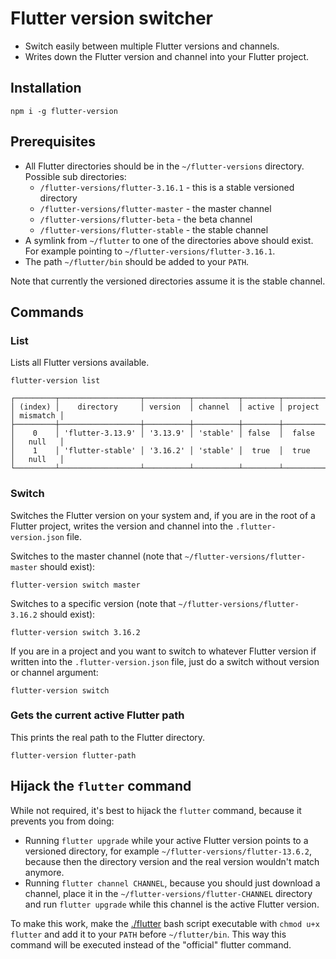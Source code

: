 # Flutter version switcher

- Switch easily between multiple Flutter versions and channels.
- Writes down the Flutter version and channel into your Flutter project.

## Installation

`npm i -g flutter-version`

## Prerequisites

- All Flutter directories should be in the `~/flutter-versions` directory. Possible sub directories:
    - `/flutter-versions/flutter-3.16.1` - this is a stable versioned directory
    - `/flutter-versions/flutter-master` - the master channel
    - `/flutter-versions/flutter-beta` - the beta channel
    - `/flutter-versions/flutter-stable` - the stable channel
- A symlink from `~/flutter` to one of the directories above should exist. For example pointing to `~/flutter-versions/flutter-3.16.1`.
- The path `~/flutter/bin` should be added to your `PATH`.

Note that currently the versioned directories assume it is the stable channel.

## Commands

### List

Lists all Flutter versions available.

```shell
flutter-version list
```

```shell
┌─────────┬──────────────────┬──────────┬──────────┬────────┬─────────┬──────────┐
│ (index) │    directory     │ version  │ channel  │ active │ project │ mismatch │
├─────────┼──────────────────┼──────────┼──────────┼────────┼─────────┼──────────┤
│    0    │ 'flutter-3.13.9' │ '3.13.9' │ 'stable' │ false  │  false  │   null   │
│    1    │ 'flutter-stable' │ '3.16.2' │ 'stable' │  true  │  true   │   null   │
└─────────┴──────────────────┴──────────┴──────────┴────────┴─────────┴──────────┘
```

### Switch

Switches the Flutter version on your system and, if you are in the root of a Flutter project, writes the version and channel into the `.flutter-version.json` file.

Switches to the master channel (note that `~/flutter-versions/flutter-master` should exist):

```shell
flutter-version switch master
```

Switches to a specific version  (note that `~/flutter-versions/flutter-3.16.2` should exist):

```shell
flutter-version switch 3.16.2
```

If you are in a project and you want to switch to whatever Flutter version if written into the `.flutter-version.json` file, just do a switch without version or channel argument:

```shell
flutter-version switch
```

### Gets the current active Flutter path

This prints the real path to the Flutter directory.

```shell
flutter-version flutter-path
```

## Hijack the `flutter` command

While not required, it's best to hijack the `flutter` command, because it prevents you from doing:

- Running `flutter upgrade` while your active Flutter version points to a versioned directory, for example `~/flutter-versions/flutter-13.6.2`, because then the directory version and the real version wouldn't match anymore.
- Running `flutter channel CHANNEL`, because you should just download a channel, place it in the `~/flutter-versions/flutter-CHANNEL` directory and run `flutter upgrade` while this channel is the active Flutter version.

To make this work, make the [./flutter](flutter) bash script executable with `chmod u+x flutter` and add it to your `PATH` before `~/flutter/bin`. This way this command will be executed instead of the "official" flutter command.